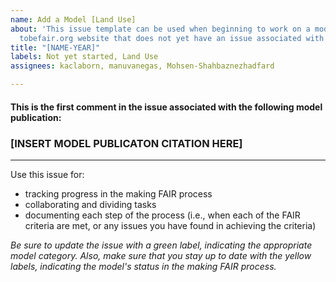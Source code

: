 ```yaml
---
name: Add a Model [Land Use]
about: 'This issue template can be used when beginning to work on a model from the
  tobefair.org website that does not yet have an issue associated with it. '
title: "[NAME-YEAR]"
labels: Not yet started, Land Use
assignees: kaclaborn, manuvanegas, Mohsen-Shahbaznezhadfard

---
```


#### This is the first comment in the issue associated with the following model publication:

### __[INSERT MODEL PUBLICATON CITATION HERE]__

<hr>

Use this issue for: 
* tracking progress in the making FAIR process
* collaborating and dividing tasks
* documenting each step of the process (i.e., when each of the FAIR criteria are met, or any issues you have found in achieving the criteria)

_Be sure to update the issue with a green label, indicating the appropriate model category. Also, make sure that you stay up to date with the yellow labels, indicating the model's status in the making FAIR process._
